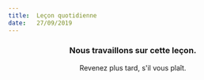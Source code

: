 ```yaml
---
title:  Leçon quotidienne
date:   27/09/2019
---
```


### <center>Nous travaillons sur cette leçon.</center>
<center>Revenez plus tard, s'il vous plaît.</center>